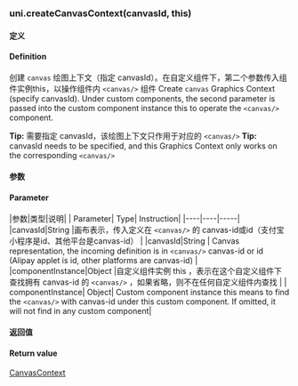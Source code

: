 
### uni.createCanvasContext(canvasId, this)

#### 定义
#### Definition

创建 ```canvas``` 绘图上下文（指定 canvasId）。在自定义组件下，第二个参数传入组件实例this，以操作组件内 ```<canvas/>``` 组件
Create `canvas` Graphics Context (specify canvasId). Under custom components, the second parameter is passed into the custom component instance this to operate the `<canvas/>` component.

**Tip:** 需要指定 canvasId，该绘图上下文只作用于对应的 `<canvas/>`
**Tip:** canvasId needs to be specified, and this Graphics Context only works on the corresponding `<canvas/>`

#### 参数
#### Parameter

|参数|类型|说明|
| Parameter| Type| Instruction|
|----|----|-----|
|canvasId|String	|画布表示，传入定义在 `<canvas/>` 的 canvas-id或id（支付宝小程序是id、其他平台是canvas-id）	|
|canvasId|String | Canvas representation, the incoming definition is in `<canvas/>` canvas-id or id (Alipay applet is id, other platforms are canvas-id) |
|componentInstance|Object	|自定义组件实例 this ，表示在这个自定义组件下查找拥有 canvas-id 的 `<canvas/>` ，如果省略，则不在任何自定义组件内查找	|
| componentInstance| Object| Custom component instance this means to find the `<canvas/>` with canvas-id under this custom component. If omitted, it will not find in any custom component|

#### 返回值
#### Return value

[CanvasContext](/api/canvas/CanvasContext.md)